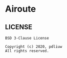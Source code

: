 # Airoute




## LICENSE


    BSD 3-Clause License
    
    Copyright (c) 2020, pdliuw
    All rights reserved.
